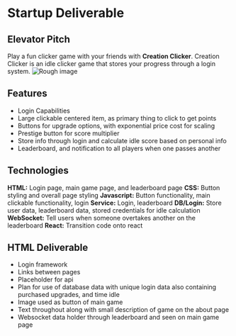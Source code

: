 # Startup Deliverable

## Elevator Pitch
Play a fun clicker game with your friends with **Creation Clicker**. Creation Clicker is an idle clicker game that stores your progress through a login system. 
![Rough image](https://github.com/cds2005/startup/assets/144372653/54807641-4191-4caf-968b-393bec20fb75)
## Features
- Login Capabilities
- Large clickable centered item, as primary thing to click to get points
- Buttons for upgrade options, with exponential price cost for scaling
- Prestige button for score multiplier
- Store info through login and calculate idle score based on personal info
- Leaderboard, and notification to all players when one passes another

## Technologies
**HTML:** Login page, main game page, and leaderboard page
**CSS:** Button styling and overall page styling
**Javascript:** Button functionality, main clickable functionality, login
**Service:** Login, leaderboard
**DB/Login:** Store user data, leaderboard data, stored credentials for idle calculation
**WebSocket:** Tell users when someone overtakes another on the leaderboard
**React:** Transition code onto react

## HTML Deliverable
- Login framework
- Links between pages
- Placeholder for api
- Plan for use of database data with unique login data also containing purchased upgrades, and time idle
- Image used as button of main game
- Text throughout along with small description of game on the about page
- Websocket data holder through leaderboard and seen on main game page
